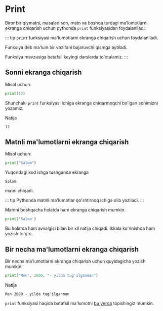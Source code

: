 # Print

Biror bir qiymatni, masalan son, matn va boshqa turdagi ma'lumotlarni ekranga chiqarish uchun pythonda `print`
funksiyasidan foydalaniladi.

::: tip
`print` funksiyasi ma'lumotlarni ekranga chiqarish uchun foydalaniladi.

Funksiya deb ma'lum bir vazifani bajaruvchi qismga aytiladi.

Funksiya mavzusiga batafsil keyingi darslarda to'xtalamiz.
:::

## Sonni ekranga chiqarish

Misol uchun:

```python
print(12)
```

Shunchaki `print` funksiyasi ichiga ekranga chiqarmoqchi bo'lgan sonimizni yozamiz.

Natija

```text
12
```

## Matnli ma'lumotlarni ekranga chiqarish

Misol uchun:

```python
print("Salom")
```

Yuqoridagi kod ishga tushganda ekranga

```text
Salom
```

matni chiqadi.

::: tip
Pythonda matnli ma'lumotlar qo'shtirnoq ichiga olib yoziladi.
:::

Matnni boshqacha holatda ham ekranga chiqarish mumkin.

```python
print('Salom')
```

Bu holatda ham avvalgisi bilan bir xil natija chiqadi. Ikkala ko'rinishda ham yozish to'g'ri.

## Bir necha ma'lumotlarni ekranga chiqarish

Bir necha ma'lumotlarni ekranga chiqarish uchun quyidagicha yozish mumkin:

```python
print("Men", 2000, "- yilda tug'ilganman")
```

Natija

```text
Men 2000 - yilda tug'ilganman
```

`print` funksiyasi haqida batafsil ma'lumotni [bu yerda](../api-reference/print.md) topishingiz mumkin.
